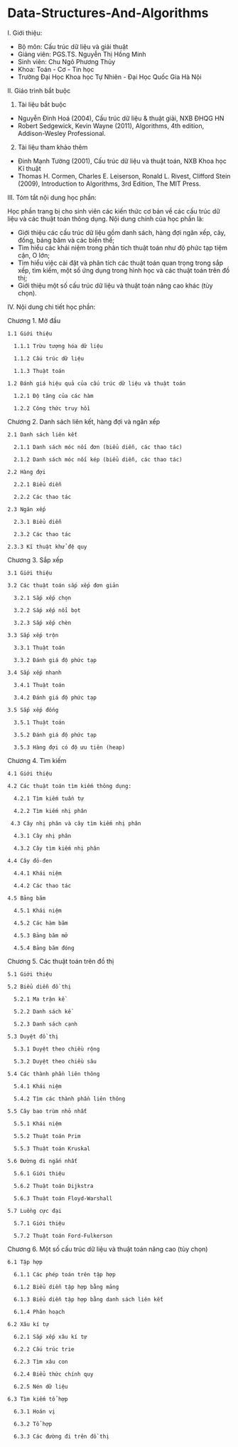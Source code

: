# Data-Structures-And-Algorithms
I. Giới thiệu:
- Bộ môn: Cấu trúc dữ liệu và giải thuật
- Giảng viên: PGS.TS. Nguyễn Thị Hồng Minh
- Sinh viên: Chu Ngô Phương Thủy
- Khoa: Toán - Cơ - Tin học
- Trường Đại Học Khoa học Tự Nhiên - Đại Học Quốc Gia Hà Nội

II. Giáo trình bắt buộc

1. Tài liệu bắt buộc

- Nguyễn Đình Hoá (2004), Cấu trúc dữ liệu &amp; thuật giải, NXB ĐHQG HN
- Robert Sedgewick, Kevin Wayne (2011), Algorithms, 4th edition, Addison-Wesley Professional.

2. Tài liệu tham khảo thêm
- Đinh Mạnh Tường (2001), Cấu trúc dữ liệu và thuật toán, NXB Khoa học Kĩ thuật
- Thomas H. Cormen, Charles E. Leiserson, Ronald L. Rivest, Clifford Stein (2009), Introduction to Algorithms, 3rd Edition, The MIT Press.

III. Tóm tắt nội dung học phần:

Học phần trang bị cho sinh viên các kiến thức cơ bản về các cấu trúc dữ liệu và các thuật toán thông dụng. Nội dung chính của học phần là:
- Giới thiệu các cấu trúc dữ liệu gồm danh sách, hàng đợi ngăn xếp, cây, đống, bảng băm và các biến thể;
- Tìm hiểu các khái niệm trong phân tích thuật toán như độ phức tạp tiệm cận, O lớn;
- Tìm hiểu việc cài đặt và phân tích các thuật toán quan trọng trong sắp xếp, tìm kiếm, một số ứng dụng trong hình học và các thuật toán trên đồ thị;
- Giới thiệu một số cấu trúc dữ liệu và thuật toán nâng cao khác (tùy chọn).

IV. Nội dung chi tiết học phần:

Chương 1. Mở đầu

    1.1 Giới thiệu

      1.1.1 Trừu tượng hóa dữ liệu
      
      1.1.2 Cấu trúc dữ liệu
      
      1.1.3 Thuật toán
      
    1.2 Đánh giá hiệu quả của cấu trúc dữ liệu và thuật toán
    
      1.2.1 Độ tăng của các hàm
      
      1.2.2 Công thức truy hồi

Chương 2. Danh sách liên kết, hàng đợi và ngăn xếp

    2.1 Danh sách liên kết

      2.1.1 Danh sách móc nối đơn (biểu diễn, các thao tác)

      2.1.2 Danh sách móc nối kép (biểu diễn, các thao tác)

    2.2 Hàng đợi

      2.2.1 Biểu diễn

      2.2.2 Các thao tác

    2.3 Ngăn xếp

      2.3.1 Biểu diễn

      2.3.2 Các thao tác

    2.3.3 Kĩ thuật khử đệ quy

Chương 3. Sắp xếp

    3.1 Giới thiệu

    3.2 Các thuật toán sắp xếp đơn giản

      3.2.1 Sắp xếp chọn

      3.2.2 Sắp xếp nổi bọt

      3.2.3 Sắp xếp chèn

    3.3 Sắp xếp trộn

      3.3.1 Thuật toán

      3.3.2 Đánh giá độ phức tạp

    3.4 Sắp xếp nhanh

      3.4.1 Thuật toán

      3.4.2 Đánh giá độ phức tạp

    3.5 Sắp xếp đống

      3.5.1 Thuật toán

      3.5.2 Đánh giá độ phức tạp

      3.5.3 Hàng đợi có độ ưu tiên (heap)

Chương 4. Tìm kiếm

    4.1 Giới thiệu

    4.2 Các thuật toán tìm kiếm thông dụng:

      4.2.1 Tìm kiếm tuần tự

      4.2.2 Tìm kiếm nhị phân

     4.3 Cây nhị phân và cây tìm kiếm nhị phân

      4.3.1 Cây nhị phân

      4.3.2 Cây tìm kiếm nhị phân

    4.4 Cây đỏ-đen

      4.4.1 Khái niệm

      4.4.2 Các thao tác

    4.5 Bảng băm

      4.5.1 Khái niệm

      4.5.2 Các hàm băm

      4.5.3 Bảng băm mở

      4.5.4 Bảng băm đóng

Chương 5. Các thuật toán trên đồ thị

    5.1 Giới thiệu

    5.2 Biểu diễn đồ thị

      5.2.1 Ma trận kề

      5.2.2 Danh sách kề

      5.2.3 Danh sách cạnh

    5.3 Duyệt đồ thị

      5.3.1 Duyệt theo chiều rộng

      5.3.2 Duyệt theo chiều sâu

    5.4 Các thành phần liên thông

      5.4.1 Khái niệm

      5.4.2 Tìm các thành phần liên thông

    5.5 Cây bao trùm nhỏ nhất

      5.5.1 Khái niệm

      5.5.2 Thuật toán Prim

      5.5.3 Thuật toán Kruskal

    5.6 Đường đi ngắn nhất

      5.6.1 Giới thiệu

      5.6.2 Thuật toán Dijkstra

      5.6.3 Thuật toán Floyd-Warshall

    5.7 Luồng cực đại

      5.7.1 Giới thiệu

      5.7.2 Thuật toán Ford-Fulkerson

Chương 6. Một số cấu trúc dữ liệu và thuật toán nâng cao (tùy chọn)

    6.1 Tập hợp

      6.1.1 Các phép toán trên tập hợp

      6.1.2 Biểu diễn tập hợp bằng mảng

      6.1.3 Biểu diễn tập hợp bằng danh sách liên kết

      6.1.4 Phân hoạch

    6.2 Xâu kí tự

      6.2.1 Sắp xếp xâu kí tự

      6.2.2 Cấu trúc trie

      6.2.3 Tìm xâu con

      6.2.4 Biểu thức chính quy

      6.2.5 Nén dữ liệu

    6.3 Tìm kiếm tổ hợp

      6.3.1 Hoán vị

      6.3.2 Tổ hợp

      6.3.3 Các đường đi trên đồ thị
